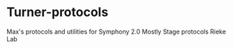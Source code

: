 # Turner-protocols
Max's protocols and utilities for Symphony 2.0
Mostly Stage protocols
Rieke Lab

